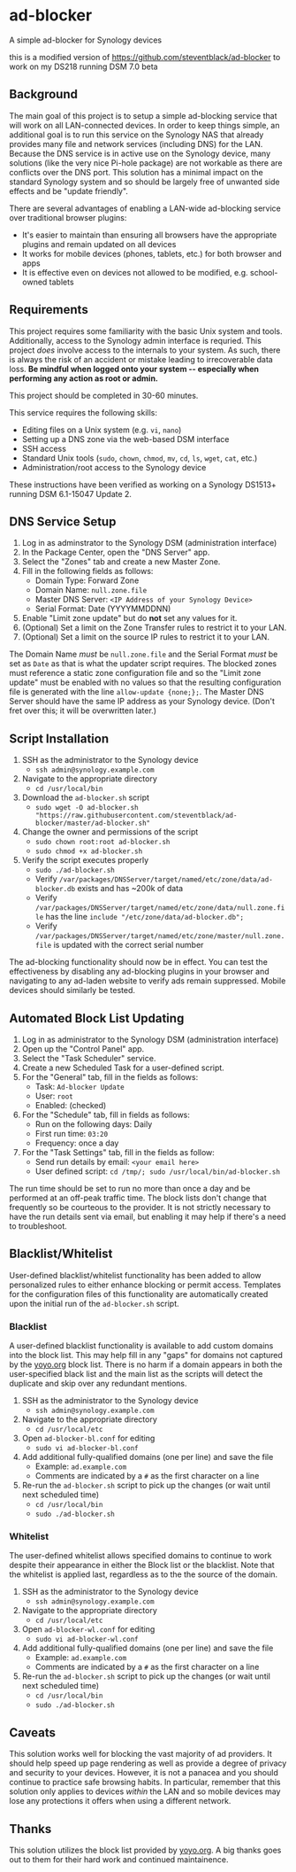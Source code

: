 # ad-blocker
A simple ad-blocker for Synology devices

this is a modified version of https://github.com/steventblack/ad-blocker to work on my DS218 running DSM 7.0 beta

## Background

The main goal of this project is to setup a simple ad-blocking service that will work on all LAN-connected devices. In order to keep things simple, an additional goal is to run this service on the Synology NAS that already provides many file and network services (including DNS) for the LAN. Because the DNS service is in active use on the Synology device, many solutions (like the very nice Pi-hole package) are not workable as there are conflicts over the DNS port. This solution has a minimal impact on the standard Synology system and so should be largely free of unwanted side effects and be "update friendly".

There are several advantages of enabling a LAN-wide ad-blocking service over traditional browser plugins:
* It's easier to maintain than ensuring all browsers have the appropriate plugins and remain updated on all devices
* It works for mobile devices (phones, tablets, etc.) for both browser and apps
* It is effective even on devices not allowed to be modified, e.g. school-owned tablets

## Requirements
This project requires some familiarity with the basic Unix system and tools. Additionally, access to the Synology admin interface is requried. This project _does_ involve access to the internals to your system. As such, there is always the risk of an accident or mistake leading to irrecoverable data loss. **Be mindful when logged onto your system -- especially when performing any action as root or admin.**

This project should be completed in 30-60 minutes.

This service requires the following skills:
* Editing files on a Unix system (e.g. `vi`, `nano`)
* Setting up a DNS zone via the web-based DSM interface
* SSH access
* Standard Unix tools (`sudo`, `chown`, `chmod`, `mv`, `cd`, `ls`, `wget`, `cat`, etc.)
* Administration/root access to the Synology device

These instructions have been verified as working on a Synology DS1513+ running DSM 6.1-15047 Update 2. 

## DNS Service Setup
1. Log in as adminstrator to the Synology DSM (administration interface)
1. In the Package Center, open the "DNS Server" app.
1. Select the "Zones" tab and create a new Master Zone.
1. Fill in the following fields as follows:
    * Domain Type: Forward Zone
    * Domain Name: `null.zone.file`
    * Master DNS Server: `<IP Address of your Synology Device>`
    * Serial Format: Date (YYYYMMDDNN)
1. Enable "Limit zone update" but do __not__ set any values for it.
1. (Optional) Set a limit on the Zone Transfer rules to restrict it to your LAN.
1. (Optional) Set a limit on the source IP rules to restrict it to your LAN.

The Domain Name _must_ be `null.zone.file` and the Serial Format _must_ be set as `Date` as that is what the updater script requires. The blocked zones must reference a static zone configuration file and so the "Limit zone update" must be enabled with no values so that the resulting configuration file is generated with the line `allow-update {none;};`. The Master DNS Server should have the same IP address as your Synology device. (Don't fret over this; it will be overwritten later.)

## Script Installation
1. SSH as the administrator to the Synology device
    * `ssh admin@synology.example.com`
1. Navigate to the appropriate directory
    * `cd /usr/local/bin`
1. Download the `ad-blocker.sh` script
    * `sudo wget -O ad-blocker.sh "https://raw.githubusercontent.com/steventblack/ad-blocker/master/ad-blocker.sh"`
1. Change the owner and permissions of the script
    * `sudo chown root:root ad-blocker.sh`
    * `sudo chmod +x ad-blocker.sh`
1. Verify the script executes properly
    * `sudo ./ad-blocker.sh`
    * Verify `/var/packages/DNSServer/target/named/etc/zone/data/ad-blocker.db` exists and has ~200k of data
    * Verify `/var/packages/DNSServer/target/named/etc/zone/data/null.zone.file` has the line `include "/etc/zone/data/ad-blocker.db";`
    * Verify `/var/packages/DNSServer/target/named/etc/zone/master/null.zone.file` is updated with the correct serial number
    
The ad-blocking functionality should now be in effect. You can test the effectiveness by disabling any ad-blocking plugins in your browser and navigating to any ad-laden website to verify ads remain suppressed. Mobile devices should similarly be tested.

## Automated Block List Updating
1. Log in as administrator to the Synology DSM (administration interface)
1. Open up the "Control Panel" app.
1. Select the "Task Scheduler" service.
1. Create a new Scheduled Task for a user-defined script.
1. For the "General" tab, fill in the fields as follows:
    * Task: `Ad-blocker Update`
    * User: `root`
    * Enabled: (checked)
1. For the "Schedule" tab, fill in fields as follows:
    * Run on the following days: Daily
    * First run time: `03:20`
    * Frequency: once a day
1. For the "Task Settings" tab, fill in the fields as follow:
    * Send run details by email: `<your email here>`
    * User defined script: `cd /tmp/; sudo /usr/local/bin/ad-blocker.sh`

The run time should be set to run no more than once a day and be performed at an off-peak traffic time. The block lists don't change that frequently so be courteous to the provider. It is not strictly necessary to have the run details sent via email, but enabling it may help if there's a need to troubleshoot.

## Blacklist/Whitelist
User-defined blacklist/whitelist functionality has been added to allow personalized rules to either enhance blocking or permit access. Templates for the configuration files of this functionality are automatically created upon the initial run of the `ad-blocker.sh` script.

### Blacklist
A user-defined blacklist functionality is available to add custom domains into the block list. This may help fill in any "gaps" for domains not captured by the [yoyo.org](http://pgl.yoyo.org/adservers/) block list. There is no harm if a domain appears in both the user-specified black list and the main list as the scripts will detect the duplicate and skip over any redundant mentions.

1. SSH as the administrator to the Synology device
    * `ssh admin@synology.example.com`
1. Navigate to the appropriate directory
    * `cd /usr/local/etc`
1. Open `ad-blocker-bl.conf` for editing
    * `sudo vi ad-blocker-bl.conf`
1. Add additional fully-qualified domains (one per line) and save the file
    * Example: `ad.example.com`
    * Comments are indicated by a `#` as the first character on a line
1. Re-run the `ad-blocker.sh` script to pick up the changes (or wait until next scheduled time)
    * `cd /usr/local/bin`
    * `sudo ./ad-blocker.sh`

### Whitelist
The user-defined whitelist allows specified domains to continue to work despite their appearance in either the Block list or the blacklist. Note that the whitelist is applied last, regardless as to the the source of the domain.

1. SSH as the administrator to the Synology device
    * `ssh admin@synology.example.com`
1. Navigate to the appropriate directory
    * `cd /usr/local/etc`
1. Open `ad-blocker-wl.conf` for editing
    * `sudo vi ad-blocker-wl.conf`
1. Add additional fully-qualified domains (one per line) and save the file
    * Example: `ad.example.com`
    * Comments are indicated by a `#` as the first character on a line
1. Re-run the `ad-blocker.sh` script to pick up the changes (or wait until next scheduled time)
    * `cd /usr/local/bin`
    * `sudo ./ad-blocker.sh`

## Caveats
This solution works well for blocking the vast majority of ad providers. It should help speed up page rendering as well as provide a degree of privacy and security to your devices. However, it is not a panacea and you should continue to practice safe browsing habits. In particular, remember that this solution only applies to devices _within_ the LAN and so mobile devices may lose any protections it offers when using a different network.

## Thanks
This solution utilizes the block list provided by [yoyo.org](http://pgl.yoyo.org/adservers/). A big thanks goes out to them for their hard work and continued maintainence.

